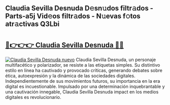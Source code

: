 ## Claudia Sevilla Desnuda D𝚎sn𝚞dos filtr𝚊dos - Parts-a5j Vid𝚎os filtr𝚊dos - N𝚞evas f𝚘tos atr𝚊ctivas Q3Lbi

# <h2><a href="http://mb0u9ii.tromn.icu/?c=Claudia+Sevilla+Desnuda">🔗👉👉👉 Claudia Sevilla Desnuda 🔗🔗</a></h2>

[![Claudia Sevilla Desnuda nuevo](https://i.imgur.com/pEAQMta.gif)](http://mb0u9ii.tromn.icu/?c=Claudia+Sevilla+Desnuda)
Claudia Sevilla Desnuda, un personaje multifacético y polarizador, se resiste a las etiquetas simples. Su distintivo estilo en línea ha cautivado y provocado críticas, generando debates sobre ética, autoexpresión y la dinámica de las sociedades digitales. Independientemente de sus movimientos futuros, su importancia en la era digital es incuestionable. Impulsado por una determinación inquebrantable y una cautivación innegable, Claudia Sevilla Desnuda impact en los medios digitales es revolucionario.
